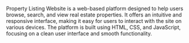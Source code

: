 Property Listing Website is a web-based platform designed to help users browse, search, and view real estate properties. It offers an intuitive and responsive interface, making it easy for users to interact with the site on various devices. The platform is built using HTML, CSS, and JavaScript, focusing on a clean user interface and smooth functionality.
